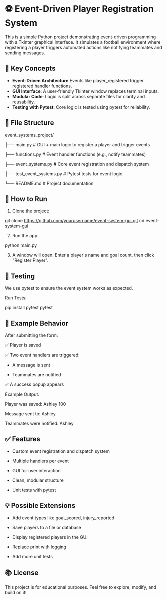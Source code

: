 # ⚽ Event-Driven Player Registration System

This is a simple Python project demonstrating event-driven programming with a Tkinter graphical interface. It simulates a football environment where registering a player triggers automated actions like notifying teammates and sending messages.



## 🧠 Key Concepts

- **Event-Driven Architecture**:Events like player_registered trigger registered handler functions.
- **GUI Interface**: A user-friendly Tkinter window replaces terminal inputs.
- **Modular Code**: Logic is split across separate files for clarity and reusability.
- **Testing with Pytest**: Core logic is tested using pytest for reliability.

## 📂 File Structure

event_systems_project/

├── main.py          # GUI + main logic to register a player and trigger events

├── functions.py     # Event handler functions (e.g., notify teammates)

├── event_systems.py # Core event registration and dispatch system

├── test_event_systems.py # Pytest tests for event logic

└── README.md        # Project documentation

## 🚀 How to Run

1. Clone the project:

git clone https://github.com/yourusername/event-system-gui.git
cd event-system-gui

2. Run the app:

python main.py

3. A window will open. Enter a player's name and goal count, then click "Register Player".


## 🧪 Testing
We use pytest to ensure the event system works as expected.

Run Tests:

pip install pytest
pytest

## 📌 Example Behavior
After submitting the form:

✅ Player is saved

✅ Two event handlers are triggered:

  - A message is sent

  - Teammates are notified


✅ A success popup appears

Example Output:

Player was saved: Ashley 100

Message sent to: Ashley

Teammates were notified: Ashley

## ✅ Features
- Custom event registration and dispatch system

- Multiple handlers per event

- GUI for user interaction

- Clean, modular structure

- Unit tests with pytest


## 💡 Possible Extensions
- Add event types like goal_scored, injury_reported

- Save players to a file or database

- Display registered players in the GUI

- Replace print with logging

- Add more unit tests

## 📚 License
This project is for educational purposes. Feel free to explore, modify, and build on it!
